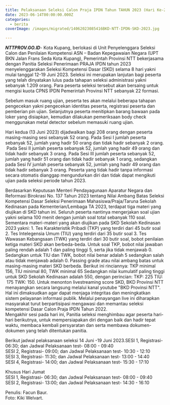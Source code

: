 ```yaml
---
title: Pelaksanaan Seleksi Calon Praja IPDN Tahun TAHUN 2023 (Hari Ke-2)
date: 2023-06-14T00:00:00.000Z
categories:
  - berita
coverImage: /images/migrated/14062023085416BKD-NTT-IPDN-SKD-2023.jpg

---
```


***NTTPROV.GO.ID***- Kota Kupang, berlokasi di Unit Penyelenggara Seleksi Calon dan Penilaian Kompetensi ASN – Badan Kepegawaian Negara (UPT BKN Jalan Frans Seda Kota Kupang), Pemerintah Provinsi NTT bekerjasama dengan Panitia Seleksi Penerimaan PRAJA IPDN tahun 2023 menyelenggarakan Seleksi Kompetensi Dasar (SKD) selama 8 hari yakni mulai tanggal 12-19 Juni 2023. Seleksi ini merupakan lanjutan bagi peserta yang telah dinyatakan lulus pada tahapan seleksi administrasi yakni sebanyak 1.209 orang. Para peserta seleksi tersebut akan bersaing untuk mengisi kuota CPNS IPDN Pemerintah Provinsi NTT sebanyak 22 formasi.

Sebelum masuk ruang ujian, peserta tes akan melalui beberapa tahapan pengecekan yakni pengecekan identitas peserta, registrasi peserta dan pemberian pin ujian. Selanjutnya peserta menitipkan barang bawaan pada loker yang disiapkan, kemudian dilakukan pemeriksaan body check menggunakan metal detector sebelum memasuki ruang ujian.

Hari kedua (13 Juni 2023) dijadwalkan bagi 208 orang dengan peserta masing-masing sesi sebanyak 52 orang. Pada Sesi I jumlah peserta sebanyak 52, jumlah yang hadir 50 orang dan tidak hadir sebanyak 2 orang.  Pada Sesi II jumlah peserta sebanyak 52, jumlah yang hadir 49 orang dan tidak hadir sebanyak 3 orang. Pada Sesi III jumlah peserta sebanyak 52, jumlah yang hadir 51 orang dan tidak hadir sebanyak 1 orang, sedangkan pada Sesi IV jumlah peserta sebanyak 52, jumlah yang hadir 49 orang dan tidak hadir sebanyak 3 orang. Peserta yang tidak hadir tanpa informasi secara otomatis dianggap mengundurkan diri dan tidak dapat mengikuti ujian pada seleksi periode tahun 2023.

Berdasarkan Keputusan Menteri Pendayagunaan Aparatur Negara dan Reformasi Birokrasi No. 137 Tahun 2023 tentang Nilai Ambang Batas Seleksi Kompetensi Dasar Seleksi Penerimaan Mahasiswa/Praja/Taruna Sekolah Kedinasan pada Kementerian/Lembaga TA 2023, terdapat tiga materi yang diujikan di SKD tahun ini. Seluruh peserta nantinya mengerjakan soal ujian yakni selama 100 menit dengan jumlah soal total sebanyak 110 soal. Sementara materi-materi yang akan diujikan pada SKD Sekolah Kedinasan 2023 yakni: 1. Tes Karakteristik Pribadi (TKP) yang terdiri dari 45 butir soal 2. Tes Intelegensia Umum (TIU) yang terdiri dari 35 butir soal 3. Tes Wawasan Kebangsaan (TWK) yang terdiri dari 30 butir soal, bobot penilaian ketiga materi SKD akan berbeda-beda. Untuk soal TKP, bobot nilai jawaban paling rendah adalah 1 dan paling tinggi 5, serta jika tidak menjawab 0. Sedangkan untuk TIU dan TWK, bobot nilai benar adalah 5 sedangkan salah atau tidak menjawab adalah 0. Passing grade atau nilai ambang batas untuk masing-masing materi SKD berbeda. Berikut ini rinciannya: TKP minimal 156, TIU minimal 80, TWK minimal 65 Sedangkan nilai kumulatif paling tinggi untuk SKD Sekolah Kedinasan adalah 550, dengan perincian: TKP: 225 TIU:  175 TWK: 150.
Untuk menonton livestreaming score SKD, BKD Provinsi NTT menayangkan secara langsung melalui kanal youtube "BKD Provinsi NTT". Hal ini dimaksudkan agar dapat menjaga integritas dan meningkatkan sistem pelayanan informasi publik. Melalui penayangan live ini diharapkan masyarakat turut berpartisipasi mengawasi dan memantau seleksi kompetensi Dasar Calon Praja IPDN Tahun 2022.
 \
Mengakhir sesi pada hari ini, Panitia seleksi menghimbau agar peserta hari-hari berikutnya, untuk mempersiapakan diri dengan baik dan hadir tepat waktu, membaca kembali persyaratan dan serta membawa dokumen-dokumen yang telah ditentukan panitia.

Berikut jadwal pelaksanaan seleksi 14 Juni -19 Juni 2023.SESI 1, Registrasi- 06:30; dan Jadwal Pelaksanaan test- 08:00 - 09:40\
SESI 2, Registrasi- 09:00; dan Jadwal Pelaksanaan test- 10:30 - 12:10\
SESI 3, Registrasi- 11:30; dan Jadwal Pelaksanaan test- 13:00 - 14:40\
SESI 4, Registrasi- 14:00; dan Jadwal Pelaksanaan test- 15:30 - 17:10

Khusus Hari Jumat\
SESI 1, Registrasi- 06:30; dan Jadwal Pelaksanaan test- 08:00 - 09:40\
SESI 2, Registrasi- 13:00; dan Jadwal Pelaksanaan test- 14:30 - 16:10

Penulis: Facun Baur.\
Foto: Kiki Welvart.
